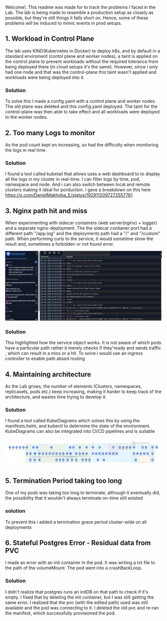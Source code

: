 Welcome!, This readme was made for to track the problems I faced in the Lab. The lab is being made to resemble a production setup as closely as possible, but they're still things it falls short on. Hence, some of these problems will be induced to mimic events in prod setups.

## 1. Workload in Control Plane
The lab uses KIND(Kubernetes in Docker) to deploy k8s, and by default in a standard enviroment (contol plane and worker nodes), a taint is applied on the control plane to prevent workloads without the required tolerance from being deployed there (in cloud setups it's the same). However, since i only had one node and that was the control-plane this taint wasn't applied and workloads were being deployed into it.

### Solution
To solve this I made a config.yaml with a control plane and worker nodes. The old plane was deleted and this config.yaml deployed. The taint for the control-plane was then able to take effect and all workloads were deployed to the worker nodes.

## 2. Too many Logs to monitor
As the pod count kept on increasing, so had the difficulty when monitoring the logs in real time.

### Solution 
I found a tool called kubetail that allows uses a web dashboard to to display all the logs in my cluster in real-time. I can filter logs by time, pod, namespace and node. And i can also switch between local and remote clusters making it ideal for porduction. I gave a breakdown on this here https://x.com/DanielMakhoba_E/status/1929112097272557761

## 3. Nginx path hit and miss
When experimenting with sidecar containers (web server(nginx) + logger) and a seperate nginx-deployment. The the sidecar contianer port had a different path "/app.log" and the deployments path had a "/" and "/custom" path. When performing curls to the service, it would sometime show the result and, sometimes a forbidden or not found error.

![alt text](resources/problem-3-image.png)

### Solution
This highlighted how the service object works. It is not aware of which pods have a particular path rather it merely checks if they'ready and sends traffic , which can result in a miss or a hit. To solve i would use an ingress controller to enable path absed routing

## 4. Maintaining architecture
As the Lab grows, the number of elements (Clusters, namespaces, replicasets, pods etc.) keep increasing, making it harder to keep track of the architecture, and wastes time trying to develop it.

### Solution
I found a tool called KubeDiagrams which solves this by using the manifests,helm, and kubectl to determine the state of the environment. KubeDiagrams can also be integrated into CI/CD pipelines and is suitable

![alt text](resources/Architecture.png)

## 5. Termination Period taking too long
One of my pods was taking too long to terminate, although it eventually did, the possibility that it wouldn't always terminate on-time still existed

### solution 
To prevent this i added a termination grace period cluster-wide on all deployments

## 6. Stateful Postgres Error - Residual data from PVC
I made an error with an init container in the pod. It was writing a txt file to the path of the volumeMount. The pod went into a crashBackLoop. 


### Solution
I didn't realize that postgres runs an initDB on that path to check if it's empty. I fixed that by deleting the init container, but I was still getting the same error. I realized that the pvc (with the edited path) used was still available and the pod was connecting to it. I deleted the old pvc and re-ran the manifest, which successfully provisioned the pod.